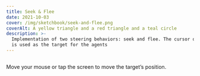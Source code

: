 ```yaml
---
title: Seek & Flee
date: 2021-10-03
cover: /img/sketchbook/seek-and-flee.png
coverAlt: A yellow triangle and a red triangle and a teal circle
description: >-
  Implementation of two steering behaviors: seek and flee. The cursor or pointer
  is used as the target for the agents
---
```


<figure class="aspect-square">
    <iframe height="0" style="width: 100%;" scrolling="no" title="Steering: Seek
    &amp; Flee" src="https://codepen.io/darthmall/embed/VwWgRow?default-tab=result"
    frameborder="no" loading="lazy" allowtransparency="true" allowfullscreen="true">
      See the Pen <a href="https://codepen.io/darthmall/pen/VwWgRow">
        Steering: Seek &amp; Flee</a> by Evan Sheehan (<a
        href="https://codepen.io/darthmall">@darthmall</a>)
          on <a href="https://codepen.io">CodePen</a>.
    </iframe>
</figure>

Move your mouse or tap the screen to move the target’s position.
